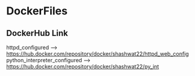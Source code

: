 # DockerFiles

## DockerHub Link
httpd_configured --> https://hub.docker.com/repository/docker/shashwat22/httpd_web_config
python_interpreter_configured --> https://hub.docker.com/repository/docker/shashwat22/py_int
